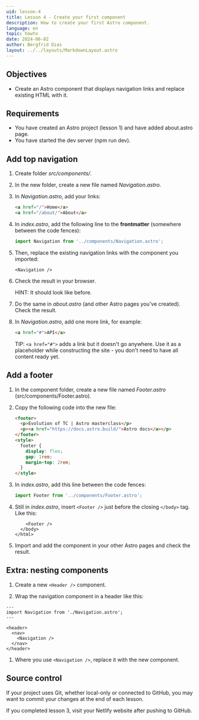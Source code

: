```yaml
---
uid: lesson-4
title: Lesson 4 - Create your first component
description: How to create your first Astro component.
language: en
topic: howto
date: 2024-06-02
author: Bergfrid Dias
layout: ../../layouts/MarkdownLayout.astro
---
```


## Objectives

* Create an Astro component that displays navigation links and replace existing HTML with it.

## Requirements

* You have created an Astro project (lesson 1) and have added about.astro page.
* You have started the dev server (npm run dev).

## Add top navigation

1. Create folder *src/components/*.

1. In the new folder, create a new file named *Navigation.astro*.

1. In *Navigation.astro*, add your links:

    ```html
    <a href="/">Home</a>
    <a href="/about/">About</a>
    ```

1. In *index.astro*, add the following line to the **frontmatter** (somewhere between the code fences):

    ```javascript
    import Navigation from '../components/Navigation.astro';
    ```

1. Then, replace the existing navigation links with the component you imported:

    ```astro
    <Navigation />
    ```

1. Check the result in your browser.

    HINT: It should look like before.

1. Do the same in *about.astro* (and other Astro pages you've created). Check the result.

1. In *Navigation.astro*, add one more link, for example:

    ```html
    <a href="#">API</a>
    ```

    TIP: `<a href="#">` adds a link but it doesn't go anywhere. Use it as a placeholder while constructing the site - you don't need to have all content ready yet.

## Add a footer

1. In the component folder, create a new file named *Footer.astro* (src/components/Footer.astro).

1. Copy the following code into the new file:

    ```html
    <footer>
      <p>Evolution of TC | Astro masterclass</p>
      <p><a href="https://docs.astro.build/">Astro docs</a></p>
    </footer>
    <style>
      footer {
        display: flex;
        gap: 1rem;
        margin-top: 2rem;
      }
    </style>
    ```

1. In *index.astro*, add this line between the code fences:

    ```javascript
    import Footer from '../components/Footer.astro';
    ```

1. Still in *index.astro*, insert `<Footer />` just before the closing `</body>` tag. Like this:

    ```astro
        <Footer />
      </body>
    </html>
    ```

1. Import and add the component in your other Astro pages and check the result.

## Extra: nesting components

1. Create a new `<Header />` component.

1. Wrap the navigation component in a header like this:

```astro
---
import Navigation from './Navigation.astro';
---

<header>
  <nav>
    <Navigation />
  </nav>
</header>
```

1. Where you use `<Navigation />`, replace it with the new component.

## Source control

If your project uses Git, whether local-only or connected to GitHub, you may want to commit your changes at the end of each lesson.

If you completed lesson 3, visit your Netlify website after pushing to GitHub.
